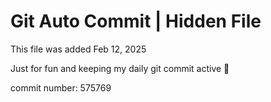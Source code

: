 # Git Auto Commit | Hidden File

This file was added Feb 12, 2025

Just for fun and keeping my daily git commit active 🤪

commit number: 575769
